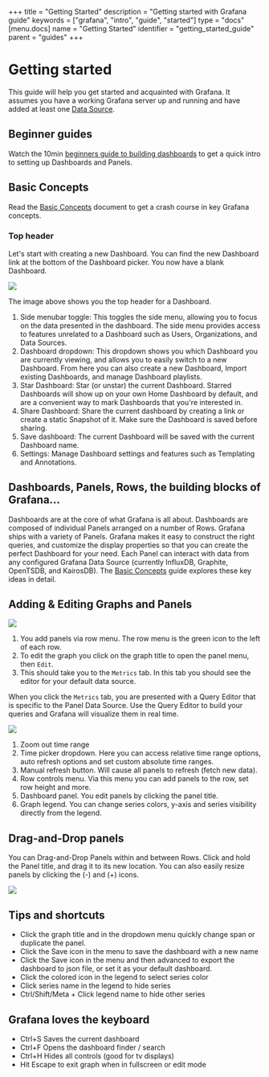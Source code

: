 +++
title = "Getting Started"
description = "Getting started with Grafana guide"
keywords = ["grafana", "intro", "guide", "started"]
type = "docs"
[menu.docs]
name = "Getting Started"
identifier = "getting_started_guide"
parent = "guides"
+++

# Getting started

This guide will help you get started and acquainted with Grafana. It assumes you have a working Grafana server up and running and have added at least one [Data Source](/features/datasources/).

## Beginner guides

Watch the 10min [beginners guide to building dashboards](https://www.youtube.com/watch?v=sKNZMtoSHN4&index=7&list=PLDGkOdUX1Ujo3wHw9-z5Vo12YLqXRjzg2) to get a quick intro to setting up Dashboards and Panels.

## Basic Concepts

Read the [Basic Concepts](/guides/basic_concepts) document to get a crash course in key Grafana concepts.

### Top header

Let's start with creating a new Dashboard. You can find the new Dashboard link at the bottom of the Dashboard picker. You now have a blank Dashboard.

<img class="no-shadow" src="/img/docs/v2/v2_top_nav_annotated.png">

The image above shows you the top header for a Dashboard.

1. Side menubar toggle: This toggles the side menu, allowing you to focus on the data presented in the dashboard. The side menu provides access to features unrelated to a Dashboard such as Users, Organizations, and Data Sources.
2. Dashboard dropdown: This dropdown shows you which Dashboard you are currently viewing, and allows you to easily switch to a new Dashboard. From here you can also create a new Dashboard, Import existing Dashboards, and manage Dashboard playlists.
3. Star Dashboard: Star (or unstar) the current Dashboard. Starred Dashboards will show up on your own Home Dashboard by default, and are a convenient way to mark Dashboards that you're interested in.
4. Share Dashboard: Share the current dashboard by creating a link or create a static Snapshot of it. Make sure the Dashboard is saved before sharing.
5. Save dashboard: The current Dashboard will be saved with the current Dashboard name.
6. Settings: Manage Dashboard settings and features such as Templating and Annotations.

## Dashboards, Panels, Rows, the building blocks of Grafana...

Dashboards are at the core of what Grafana is all about. Dashboards are composed of individual Panels arranged on a number of Rows. Grafana ships with a variety of Panels. Grafana makes it easy to construct the right queries, and customize the display properties so that you can create the perfect Dashboard for your need. Each Panel can interact with data from any configured Grafana Data Source (currently InfluxDB, Graphite, OpenTSDB, and KairosDB). The [Basic Concepts](/guides/basic_concepts) guide explores these key ideas in detail.


## Adding & Editing Graphs and Panels

![](/img/docs/v2/graph_metrics_tab_graphite.png)

1. You add panels via row menu. The row menu is the green icon to the left of each row.
2. To edit the graph you click on the graph title to open the panel menu, then `Edit`.
3. This should take you to the `Metrics` tab. In this tab you should see the editor for your default data source.

When you click the `Metrics` tab, you are presented with a Query Editor that is specific to the Panel Data Source. Use the Query Editor to build your queries and Grafana will visualize them in real time.


<img src="/img/docs/v2/dashboard_annotated.png" class="no-shadow">

1. Zoom out time range
2. Time picker dropdown. Here you can access relative time range options, auto refresh options and set custom absolute time ranges.
3. Manual refresh button. Will cause all panels to refresh (fetch new data).
4. Row controls menu. Via this menu you can add panels to the row, set row height and more.
5. Dashboard panel. You edit panels by clicking the panel title.
6. Graph legend. You can change series colors, y-axis and series visibility directly from the legend.

## Drag-and-Drop panels

You can Drag-and-Drop Panels within and between Rows. Click and hold the Panel title, and drag it to its new location. You can also easily resize panels by clicking the (-) and (+) icons.

![](/img/docs/animated_gifs/drag_drop.gif)

## Tips and shortcuts

* Click the graph title and in the dropdown menu quickly change span or duplicate the panel.
* Click the Save icon in the menu to save the dashboard with a new name
* Click the Save icon in the menu and then advanced to export the dashboard to json file, or set it as your default dashboard.
* Click the colored icon in the legend to select series color
* Click series name in the legend to hide series
* Ctrl/Shift/Meta + Click legend name to hide other series

## Grafana loves the keyboard

* Ctrl+S Saves the current dashboard
* Ctrl+F Opens the dashboard finder / search
* Ctrl+H Hides all controls (good for tv displays)
* Hit Escape to exit graph when in fullscreen or edit mode

